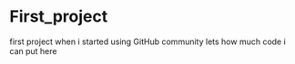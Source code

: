 # First_project
first project when i started using GitHub community
lets how much code i can put here
